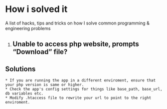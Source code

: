 # How i solved it
A list of hacks, tips and tricks on how I solve common programming &amp; engineering problems

1. ## Unable to access php website, prompts “Download” file?

  ## Solutions
    * If you are running the app in a different enviroment, ensure that your php version is same or higher.
    * Check the app's config settings for things like base_path, base_url, db variables etc.
    * Modify .htaccess file to rewrite your url to point to the right enviroment.
